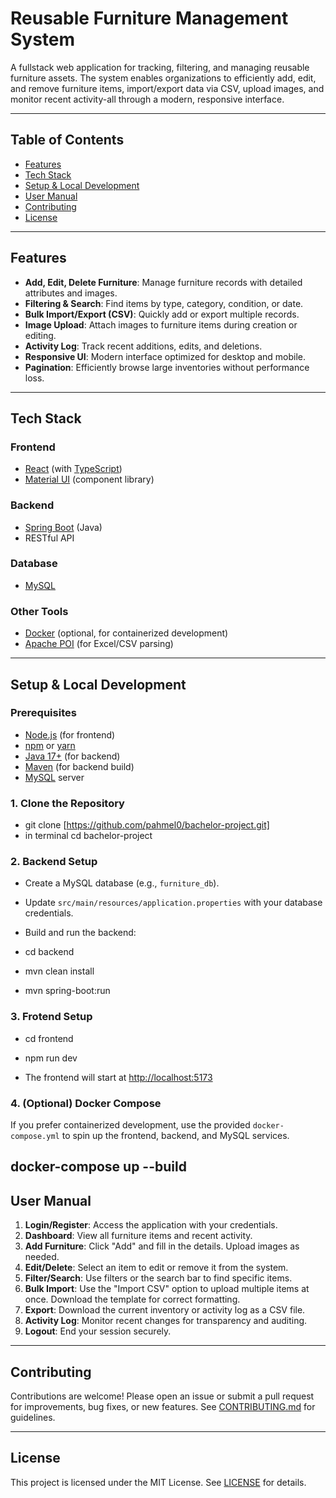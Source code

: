 # Reusable Furniture Management System

A fullstack web application for tracking, filtering, and managing reusable furniture assets. The system enables organizations to efficiently add, edit, and remove furniture items, import/export data via CSV, upload images, and monitor recent activity-all through a modern, responsive interface.

---

## Table of Contents

- [Features](#features)
- [Tech Stack](#tech-stack)
- [Setup & Local Development](#setup--local-development)
- [User Manual](#user-manual)
- [Contributing](#contributing)
- [License](#license)

---

## Features

- **Add, Edit, Delete Furniture**: Manage furniture records with detailed attributes and images.
- **Filtering & Search**: Find items by type, category, condition, or date.
- **Bulk Import/Export (CSV)**: Quickly add or export multiple records.
- **Image Upload**: Attach images to furniture items during creation or editing.
- **Activity Log**: Track recent additions, edits, and deletions.
- **Responsive UI**: Modern interface optimized for desktop and mobile.
- **Pagination**: Efficiently browse large inventories without performance loss.

---

## Tech Stack

### Frontend

- [React](https://react.dev/) (with [TypeScript](https://www.typescriptlang.org/))
- [Material UI](https://mui.com/) (component library)

### Backend

- [Spring Boot](https://spring.io/projects/spring-boot) (Java)
- RESTful API

### Database

- [MySQL](https://www.mysql.com/)

### Other Tools

- [Docker](https://www.docker.com/) (optional, for containerized development)
- [Apache POI](https://poi.apache.org/) (for Excel/CSV parsing)

---

## Setup & Local Development

### Prerequisites

- [Node.js](https://nodejs.org/) (for frontend)
- [npm](https://www.npmjs.com/) or [yarn](https://yarnpkg.com/)
- [Java 17+](https://adoptopenjdk.net/) (for backend)
- [Maven](https://maven.apache.org/) (for backend build)
- [MySQL](https://www.mysql.com/) server

### 1. Clone the Repository

- git clone [https://github.com/pahmel0/bachelor-project.git]
- in terminal cd bachelor-project


### 2. Backend Setup

- Create a MySQL database (e.g., `furniture_db`).
- Update `src/main/resources/application.properties` with your database credentials.
- Build and run the backend:

- cd backend
- mvn clean install
- mvn spring-boot:run

### 3. Frotend Setup

- cd frontend
- npm run dev

- The frontend will start at [http://localhost:5173](http://localhost:5173)

### 4. (Optional) Docker Compose

If you prefer containerized development, use the provided `docker-compose.yml` to spin up the frontend, backend, and MySQL services.

docker-compose up --build
---

## User Manual

1. **Login/Register**: Access the application with your credentials.
2. **Dashboard**: View all furniture items and recent activity.
3. **Add Furniture**: Click "Add" and fill in the details. Upload images as needed.
4. **Edit/Delete**: Select an item to edit or remove it from the system.
5. **Filter/Search**: Use filters or the search bar to find specific items.
6. **Bulk Import**: Use the "Import CSV" option to upload multiple items at once. Download the template for correct formatting.
7. **Export**: Download the current inventory or activity log as a CSV file.
8. **Activity Log**: Monitor recent changes for transparency and auditing.
9. **Logout**: End your session securely.

---

## Contributing

Contributions are welcome! Please open an issue or submit a pull request for improvements, bug fixes, or new features. See [CONTRIBUTING.md](CONTRIBUTING.md) for guidelines.

---

## License

This project is licensed under the MIT License. See [LICENSE](LICENSE) for details.
